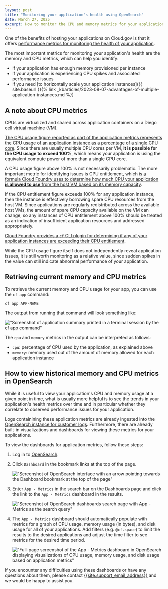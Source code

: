 ```yaml
---
layout: post
title: "Monitoring your application's health using OpenSearch"
date: March 27, 2025
excerpt: How to monitor the CPU and memory metrics for your application on Cloud.gov using OpenSearch
---
```


One of the benefits of hosting your applications on Cloud.gov is that it offers [performance metrics for
monitoring the health of your application](https://docs.cloudfoundry.org/loggregator/container-metrics.html).

The most important metrics for monitoring your application's health are the memory and CPU metrics, which can help you identify:

- If your application has enough memory provisioned per instance
- If your application is experiencing CPU spikes and associated performance issues
- If you need [to horizontally scale your application instances]({{ site.baseurl }}{% link _kbarticles/2023-08-07-advantages-of-multiple-application-instances.md %})

## A note about CPU metrics

CPUs are virtualized and shared across application containers on a Diego cell virtual machine (VM).

[The CPU usage figure reported as part of the application metrics represents the CPU usage of an application instance as a percentage of a single CPU core][container metrics]. Since there are usually multiple CPU cores per VM, **it is possible for the CPU usage to exceed 100%**, which means your application is using the equivalent compute power of more than a single CPU core.

A CPU usage figure above 100% is not necessarily problematic. The more important metric for identifying issues is CPU entitlement, which is [a formula Cloud Foundry uses to determine how much CPU your application **is allowed to use** from the host VM based on its memory capacity][container metrics].

If the CPU entitlement figure exceeds 100% for any application instance, then the instance is effectively borrowing spare CPU resources from the host VM. Since applications are regularly redistributed across the available host VMs, the amount of spare CPU capacity available on the VM can change, so any instances of CPU entitlement above 100% should be treated as an indication of insufficient application resources and addressed appropriately.

[Cloud Foundry provides a `cf` CLI plugin for determining if any of your application instances are exceeding their CPU entitlement](https://docs.cloudfoundry.org/loggregator/container-metrics.html#cpu-entitlement).

While the CPU usage figure itself does not independently reveal application issues, it is still worth monitoring as a relative value, since sudden spikes in the value can still indicate abnormal performance of your application.

## Retrieving current memory and CPU metrics

To retrieve the current memory and CPU usage for your app, you can use the `cf app` command:

```shell
cf app APP-NAME
```

The output from running that command will look something like:

!["Screenshot of application summary printed in a terminal session by the cf app command"]({{site.baseurl}}/assets/images/content/cf-app-metrics.png)

The `cpu` and `memory` metrics in the output can be interpreted as follows:

- `cpu`: percentage of CPU used by the application, as explained above
- `memory`: memory used out of the amount of memory allowed for each application instance

## How to view historical memory and CPU metrics in OpenSearch

While it is useful to view your application's CPU and memory usage at a given point in time, what is usually
more helpful is to see the trends in your application's health metrics over time and in particular whether
they correlate to observed performance issues for your application.

Logs containining these application metrics are already ingested into the [OpenSearch instance for customer logs][opensearch prod]. Furthermore, there are already built-in visualizations and dashboards for viewing these metrics for your applications.

To view the dashboards for application metrics, follow these steps:

1. Log in to [OpenSearch][opensearch prod].
1. Click `Dashboard` in the bookmark links at the top of the page.

   !["Screenshot of OpenSearch interface with an arrow pointing towards the Dashboard bookmark at the top of the page"]({{site.baseurl}}/assets/images/content/opensearch-click-dashboard-link.png)

1. Enter `App - Metrics` in the search bar on the Dashboards page and click the link to the `App - Metrics` dashboard in the results.

   !["Screenshot of OpenSearch dashboards search page with App - Metrics as the search query"]({{site.baseurl}}/assets/images/content/opensearch-search-app-metrics-dashboard.png)

1. The `App - Metrics` dashboard should automatically populate with metrics for a graph of CPU usage, memory usage (in bytes), and disk usage for all of your applications. Add filters (e.g. `@cf.space`) to limit the results to the desired applications and adjust the time filter to see metrics for the desired time period.

   !["Full-page screenshot of the App - Metrics dashboard in OpenSearch displaying visualizations of CPU usage, memory usage, and disk usage based on application metrics"]({{site.baseurl}}/assets/images/content/opensearch-app-metrics-dashboard.png)

If you encounter any difficulties using these dashboards or have any questions about them, please contact
[{{site.support_email_address}}]({{site.support_email}}) and we would be happy to assist you.

[opensearch prod]: https://logs.fr.cloud.gov
[container metrics]: https://docs.cloudfoundry.org/loggregator/container-metrics.html#container-metrics
